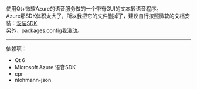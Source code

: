 使用Qt+微软Azure的语音服务做的一个带有GUI的文本转语音程序。  
Azure那SDK体积太大了，所以我把它的文件删掉了，建议自行按照微软的文档安装：[安装SDK](https://learn.microsoft.com/zh-cn/azure/ai-services/speech-service/quickstarts/setup-platform?pivots=programming-language-cpp&tabs=windows%2Cubuntu%2Cdotnetcli%2Cdotnet%2Cjre%2Cmaven%2Cnodejs%2Cmac%2Cpypi)  
另外，packages.config我没动。

---

依赖项：
- Qt 6
- Microsoft Azure 语音SDK
- cpr
- nlohmann-json
